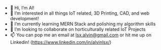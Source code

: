- 👋 Hi, I’m Al!
- 👀 I’m interested in all things IoT related, 3D Printing, CAD, and web development!
- 🌱 I’m currently learning MERN Stack and polishing my algorithm skills
- 💞️ I’m looking to collaborate on horticulturally related IoT Projects
- 📫 You can pop me an email at lsx.alvin@gmail.com or hit me up on Linkedin! (https://www.linkedin.com/in/alvinlsx/)

<!---
everon987/everon987 is a ✨ special ✨ repository because its `README.md` (this file) appears on your GitHub profile.
You can click the Preview link to take a look at your changes.
--->
